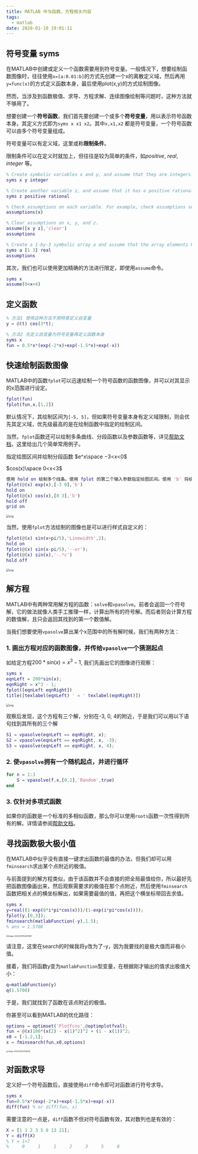 ```yaml
---
title: MATLAB 中与函数、方程相关内容
tags:
  - matlab
date: 2020-01-10 19:01:11
---
```


## 符号变量 syms

在MATLAB中创建或定义一个函数需要用到符号变量。一般情况下，想要绘制函数图像时，往往使用`x=[a:0.01:b]`的方式先创建一个x的离散定义域，然后再用`y=func(x)`的方式定义函数本身，最后使用plot(x,y)的方式绘制图像。

然而，当涉及到函数极值、求导、方程求解、连续图像绘制等问题时，这种方法就不够用了。

想要创建一个**符号函数**，我们首先要创建一个或多个**符号变量**，用以表示符号函数本身。其定义方式即为`syms x x1 x2`。其中`x,x1,x2` 都是符号变量，一个符号函数可以由多个符号变量组成。

符号变量可以有定义域，这里或称**限制条件**。

限制条件可以在定义时就加上，但往往是较为简单的条件，如*positive*, *real*, *integer* 等。

```matlab
% Create symbolic variables x and y, and assume that they are integers.
syms x y integer

% Create another variable z, and assume that it has a positive rational value.
syms z positive rational

% Check assumptions on each variable. For example, check assumptions set on the variable x.
assumptions(x)

% Clear assumptions on x, y, and z.
assume([x y z],'clear')
assumptions

% Create a 1-by-3 symbolic array a and assume that the array elements have real values.
syms a [1 3] real
assumptions
```

其次，我们也可以使用更加精确的方法进行限定，即使用`assume`命令。

```matlab
syms x
assume(0<x<4)
```

## 定义函数

```matlab
% 方法1 使用这种方法不用特意定义自变量
y = @(t) cos(3*t);

% 方法2 先定义自变量为符号变量再定义函数本身
syms x
fun = 0.5*x*(exp(-2*x)+exp(-1.5*x)+exp(-x))
```

## 快速绘制函数图像

MATLAB中的函数`fplot`可以迅速绘制一个符号函数的函数图像，并可以对其显示的x范围进行设定。

```matlab
fplot(fun)
fplot(fun,x,[1,2])
```

默认情况下，其绘制区间为`[-5, 5]`，但如果符号变量本身有定义域限制，则会优先其定义域，优先级最高的是在绘制函数中指定的绘制区间。

当然，`fplot`函数还可以绘制多条曲线、分段函数以及参数函数等，详见[帮助文档](https://ww2.mathworks.cn/help/matlab/ref/fplot.html)，这里给出几个简单常用例子。

指定绘图区间并绘制分段函数
$e^x\space −3<x<0$

$cos(x)\space 0<x<3$

```matlab
使用 hold on 绘制多个线条。使用 fplot 的第二个输入参数指定绘图区间。使用 'b' 将绘制的线条颜色指定为蓝色。在相同坐标区中绘制多个线条时，坐标轴范围会调整以容纳所有数据。
fplot(@(x) exp(x),[-3 0],'b')
hold on
fplot(@(x) cos(x),[0 3],'b')
hold off
grid on
```

<img src="./matlab-func/specifyplottingintervalandplotpiecewisefunctionsexample_01_zh_CN.png" alt="img" style="zoom:50%;" />

当然，使用`fplot`方法绘制的图像也是可以进行样式自定义的：

```matlab
fplot(@(x) sin(x+pi/5),'Linewidth',2);
hold on
fplot(@(x) sin(x-pi/5),'--or');
fplot(@(x) sin(x),'-.*c')
hold off
```

<img src="./matlab-func/specifylinepropertiesanddisplaymarkersexample_01_zh_CN.png" alt="img" style="zoom:50%;" />

## 解方程

MATLAB中有两种常用解方程的函数：`solve`和`vpasolve`。前者会返回一个符号解，它的做法就像人类手工推理一样，计算出所有的符号解。而后者则会计算方程的数值解，且只会返回其找到的第一个数值解。

当我们想要使用`vpasolve`算出某个x范围中的所有解时候，我们有两种方法：

### 1. 画出方程对应的函数图像，并传给`vpasolve`一个猜测起点

如给定方程$200*sin(x) = x^3 - 1$, 我们先画出它的图像进行观察：

```matlab
syms x
eqnLeft = 200*sin(x);
eqnRight = x^3 - 1;
fplot([eqnLeft eqnRight])
title([texlabel(eqnLeft) ' = ' texlabel(eqnRight)])
```

<img src="./matlab-func/FindMultipleSolutionsBySpecifyingInitialGuessesExample_01.png" alt="img" style="zoom:50%;" />

观察后发现，这个方程有三个解，分别在-3, 0, 4的附近，于是我们可以用以下语句找到其所有的三个解

```matlab
S1 = vpasolve(eqnLeft == eqnRight, x);
S2 = vpasolve(eqnLeft == eqnRight, x, -3);
S3 = vpasolve(eqnLeft == eqnRight, x, 4);
```

### 2. 使`vpasolve`拥有一个随机起点，并进行循环

```matlab
for n = 1:3
    S = vpasolve(f,x,[0,2],'Random',true)
end

```

### 3. 仅针对多项式函数

如果你的函数是一个标准的多相似函数，那么你可以使用`roots`函数一次性得到所有的解。详情请参阅[帮助文档](https://www.mathworks.com/help/matlab/ref/roots.html)。

## 寻找函数极大极小值

在MATLAB中似乎没有直接一键求出函数的最值的办法，但我们却可以用`fminsearch`求出某个点附近的极值。

与前面提到的解方程类似，由于该函数并不会直接的把全局最值给你，所以最好先把函数图像画出来，然后观察需要求的极值在那个点附近，然后使用`fminsearch`函数把相关点的横坐标解出，如果需要最值的值，再把这个横坐标带回去求值。

```matlab
syms x
y=real((1-exp(8*i*pi*cos(x)))/(1-exp(i*pi*cos(x))));
fplot(y,[0,3]);
fminsearch(matlabFunction(-y),1.5);
% ans = 1.5708

```

<img src="./matlab-func/image-20200216152601687.png" alt="image-20200216152601687" style="zoom:35%;" />

请注意，这里在search的时候我将y改为了-y，因为我要找的是极大值而非极小值。

接着，我们将函数y变为`matlabFunction`型变量，在根据刚才输出的值求出极值大小：

```matlab
q=matlabFunction(y)
q(1.5708)

```

于是，我们就找到了函数在该点附近的极值。

你甚至可以看到MATLAB的优化路径：

```matlab
options = optimset('PlotFcns',@optimplotfval);
fun = @(x)100*(x(2) - x(1)^2)^2 + (1 - x(1))^2;
x0 = [-1.2,1];
x = fminsearch(fun,x0,options)
```

<img src="matlab-func/image-20200216153158018.png" alt="image-20200216153158018" style="zoom:33%;" />

## 对函数求导

定义好一个符号函数后，直接使用`diff`命令即可对函数进行符号求导。

```matlab
syms x
fun=0.5*x*(exp(-2*x)+exp(-1.5*x)+exp(-x))
diff(fun) % or diff(fun, x)

```

需要注意的一点是，`diff`函数不但对符号函数有效，其对数列也是有效的：

```matlab
X = [1 1 2 3 5 8 13 21];
Y = diff(X)
% Y = 1×7
%     0     1     1     2     3     5     8

```

